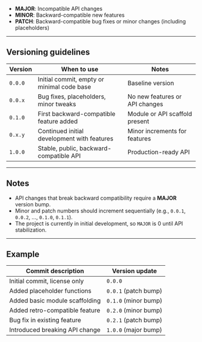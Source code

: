
- **MAJOR**: Incompatible API changes  
- **MINOR**: Backward-compatible new features  
- **PATCH**: Backward-compatible bug fixes or minor changes (including placeholders)

---

## Versioning guidelines

| Version   | When to use                                     | Notes                            |
|-----------|-------------------------------------------------|----------------------------------|
| `0.0.0`   | Initial commit, empty or minimal code base      | Baseline version                 |
| `0.0.x`   | Bug fixes, placeholders, minor tweaks           | No new features or API changes   |
| `0.1.0`   | First backward-compatible feature added         | Module or API scaffold present   |
| `0.x.y`   | Continued initial development with features     | Minor increments for features    |
| `1.0.0`   | Stable, public, backward-compatible API         | Production-ready API             |

---

## Notes

- API changes that break backward compatibility require a **MAJOR** version bump.
- Minor and patch numbers should increment sequentially (e.g., `0.0.1`, `0.0.2`, ..., `0.1.0`, `0.1.1`).
- The project is currently in initial development, so `MAJOR` is 0 until API stabilization.

---

## Example

| Commit description             | Version update        |
|--------------------------------|-----------------------|
| Initial commit, license only   | `0.0.0`               |
| Added placeholder functions    | `0.0.1` (patch bump)  |
| Added basic module scaffolding | `0.1.0` (minor bump)  |
| Added retro-compatible feature | `0.2.0` (minor bump)  |
| Bug fix in existing feature    | `0.2.1` (patch bump)  |
| Introduced breaking API change | `1.0.0` (major bump)  |
